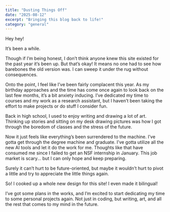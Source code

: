 ```yaml
---
title: "Dusting Things Off"
date: "2025-08-12"
excerpt: "Bringing this blog back to life!"
category: "general"
---
```


Hey hey! 

It’s been a while. 

Though if I’m being honest, I don’t think anyone knew this site existed for the past year it’s been up. But that’s okay! It means no one had to see how barebones the old version was. I can sweep it under the rug without consequences. 

Onto the point, I feel like I’ve been fairly complacent this year. As my birthday approaches and the time has come once again to look back on the last few months, it’s a bit anxiety inducing. I’ve dedicated my time to courses and my work as a research assistant, but I haven’t been taking the effort to make projects or do stuff I consider fun. 

Back in high school, I used to enjoy writing and drawing a lot of art. Thinking up stories and sitting on my desk drawing pictures was how I got through the boredom of classes and the stress of the future. 

Now it just feels like everything’s been surrendered to the machine. I’ve gotta get through the degree machine and graduate. I’ve gotta utilize all the new AI tools and let it do the work for me. Thoughts like that have consumed me since I failed to get an NSF internship in January. This job market is scary... but I can only hope and keep preparing.

Surely it can’t hurt to be future-oriented, but maybe it wouldn’t hurt to pivot a little and try to appreciate the little things again. 

So! I cooked up a whole new design for this site! I even made it bilingual! 

I’ve got some plans in the works, and I’m excited to start dedicating my time to some personal projects again. Not just in coding, but writing, art, and all the rest that comes to my mind in the future. 